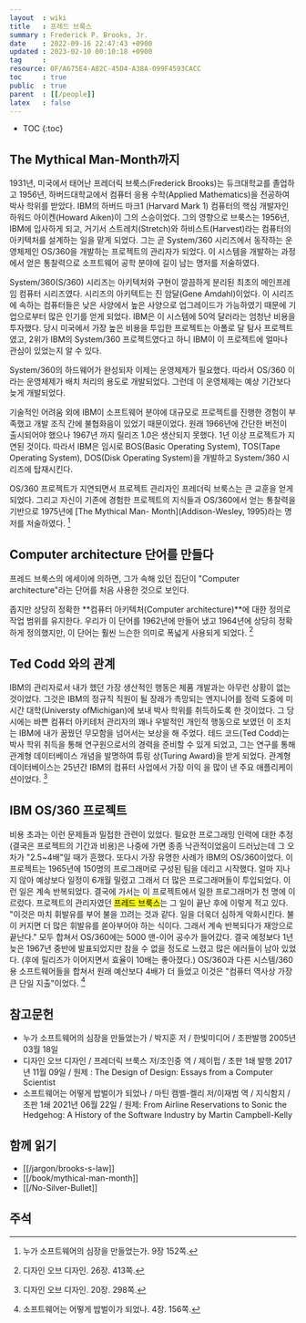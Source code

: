 ```yaml
---
layout  : wiki
title   : 프레드 브룩스
summary : Frederick P. Brooks, Jr.
date    : 2022-09-16 22:47:43 +0900
updated : 2023-02-10 00:10:18 +0900
tag     : 
resource: 0F/A675E4-A82C-45D4-A38A-099F4593CACC
toc     : true
public  : true
parent  : [[/people]]
latex   : false
---
```

* TOC
{:toc}

## The Mythical Man-Month까지

>
1931년, 미국에서 태어난 프레더릭 브룩스(Frederick Brooks)는 듀크대학교를 졸업하고 1956년, 하버드대학교에서 컴퓨터 응용 수학(Applied Mathematics)을 전공하여 박사 학위를 받았다.
IBM의 하버드 마크1 (Harvard Mark 1) 컴퓨터의 핵심 개발자인 하워드 아이켄(Howard Aiken)이 그의 스승이었다.
그의 영향으로 브룩스는 1956년, IBM에 입사하게 되고, 거기서 스트레치(Stretch)와 하비스트(Harvest)라는 컴퓨터의 아키텍처를 설계하는 일을 맡게 되었다.
그는 곧 System/360 시리즈에서 동작하는 운영체제인 OS/360을 개발하는 프로젝트의 관리자가 되었다.
이 시스템을 개발하는 과정에서 얻은 통찰력으로 소프트웨어 공학 분야에 길이 남는 명저를 저술하였다.
>
System/360(S/360) 시리즈는 아키텍처와 구현이 깔끔하게 분리된 최초의 메인프레임 컴퓨터 시리즈였다.
시리즈의 아키텍트는 진 암달(Gene Amdahl)이었다.
이 시리즈에 속하는 컴퓨터들은 낮은 사양에서 높은 사양으로 업그레이드가 가능하였기 때문에 기업으로부터 많은 인기를 얻게 되었다.
IBM은 이 시스템에 50억 달러라는 엄청난 비용을 투자했다.
당시 미국에서 가장 높은 비용을 투입한 프로젝트는 아폴로 달 탐사 프로젝트였고, 2위가 IBM의 System/360 프로젝트였다고 하니 IBM이 이 프로젝트에 얼마나 관심이 있었는지 알 수 있다.
>
System/360의 하드웨어가 완성되자 이제는 운영체제가 필요했다.
따라서 OS/360 이라는 운영체제가 배치 처리의 용도로 개발되었다.
그런데 이 운영체제는 예상 기간보다 늦게 개발되었다.
>
기술적인 어려움 외에 IBM이 소프트웨어 분야에 대규모로 프로젝트를 진행한 경험이 부족했고 개발 조직 간에 불협화음이 있었기 때문이었다.
원래 1966년에 간단한 버전이 출시되어야 했으나 1967년 까지 릴리즈 1.0은 생산되지 못했다.
1년 이상 프로젝트가 지연된 것이다.
따라서 IBM은 임시로 BOS(Basic Operating System), TOS(Tape Operating System), DOS(Disk Operating System)을 개발하고 System/360 시리즈에 탑재시킨다.
>
OS/360 프로젝트가 지연되면서 프로젝트 관리자인 프레더릭 브룩스는 큰 교훈을 얻게 되었다.
그리고 자신이 기존에 경험한 프로젝트의 지식들과 OS/360에서 얻는 통찰력을 기반으로 1975년에 [The Mythical Man- Month](Addison-Wesley, 1995)라는 명저를 저술하였다.
[^heart-152]

## Computer architecture 단어를 만들다

프레드 브룩스의 에세이에 의하면, 그가 속해 있던 집단이 "Computer architecture"라는 단어를 처음 사용한 것으로 보인다.

>
좁지만 상당히 정확한 **컴퓨터 아키텍처(Computer architecture)**에 대한 정의로 작업 범위를 유지한다.
우리가 이 단어를 1962년에 만들어 냈고 1964년에 상당히 정확하게 정의했지만, 이 단어는 훨씬 느슨한 의미로 폭넓게 사용되게 되었다.
[^design-413]


## Ted Codd 와의 관계

>
IBM의 관리자로서 내가 했던 가장 생산적인 행동은 제품 개발과는 아무런 상황이 없는 것이었다.
그것은 IBM의 정규직 직원이 될 장래가 촉망되는 엔지니어를 정력 도중에 미시간 대학(Universty ofMichigan)에 보내 박사 학위를 취득하도록 한 것이었다.
그 당시에는 바쁜 컴퓨터 아키테처 관리자의 꽤나 우발적인 개인적 행동으로 보였던 이 조치는 IBM에 내가 꿈꿨던 무모함을 넘어서는 보상을 해 주었다.
테드 코드(Ted Codd)는 박사 학위 취득을 통해 연구원으로서의 경력을 준비할 수 있게 되었고,
그는 연구를 통해 관계형 데이터베이스 개념을 발명하여 튜링 상(Turing Award)을 받게 되었다.
관계형 데이터베이스는 25년간 IBM의 컴퓨터 사업에서 가장 이익 을 많이 낸 주요 애플리케이션이었다.
[^design-298]

## IBM OS/360 프로젝트

>
비용 초과는 이런 문제들과 밀접한 관련이 있었다.
필요한 프로그래밍 인력에 대한 추정(결국은 프로젝트의 기간과 비용)은 나중에 가면 종종 낙관적이었음이 드러났는데 그 오차가 "2.5~4배"일 때가 흔했다.
또다시 가장 유명한 사례가 IBM의 OS/360이었다.
이 프로젝트는 1965년에 150명의 프로그래머로 구성된 팀을 데리고 시작했다.
얼마 지나지 않아 예상보다 일정이 6개월 밀렸고 그래서 더 많은 프로그래머들이 투입되었다.
이런 일은 계속 반복되었다.
결국에 가서는 이 프로젝트에서 일한 프로그래머가 천 명에 이르렀다.
프로젝트의 관리자였던 <mark>프레드 브룩스</mark>는 그 일이 끝난 후에 이렇게 적고 있다.
"이것은 마치 휘발유를 부어 불을 끄려는 것과 같다. 일을 더욱더 심하게 악화시킨다.
불이 커지면 더 많은 휘발유를 쏟아부어야 하는 식이다. 그래서 계속 반복되다가 재앙으로 끝난다."
모두 합쳐서 OS/360에는 5000 맨-이어 공수가 들어갔다.
결국 예정보다 1년 늦은 1967년 중반에 발표되었지만 참을 수 없을 정도로 느렸고 많은 에러들이 남아 있었다.
(후에 릴리즈가 이어지면서 효율이 10배는 좋아졌다.)
OS/360과 다른 시스템/360용 소프트웨어들을 합쳐서 원래 예산보다 4배가 더 들었고 이것은 "컴퓨터 역사상 가장 큰 단일 지출"이었다.
[^martin-156]

## 참고문헌

- 누가 소프트웨어의 심장을 만들었는가 / 박지훈 저 / 한빛미디어 / 초판발행 2005년 03월 18일
- 디자인 오브 디자인 / 프레더릭 브룩스 저/조인중 역 / 제이펍 / 초판 1쇄 발행 2017년 11월 09일 / 원제 : The Design of Design: Essays from a Computer Scientist
- 소프트웨어는 어떻게 밥벌이가 되었나 / 마틴 캠벨-켈리 저/이재범 역 / 지식함지 / 초판 1쇄 2021년 06월 22일 / 원제: From Airline Reservations to Sonic the Hedgehog: A History of the Software Industry by Martin Campbell-Kelly

## 함께 읽기

- [[/jargon/brooks-s-law]]
- [[/book/mythical-man-month]]
- [[/No-Silver-Bullet]]

## 주석

[^design-298]: 디자인 오브 디자인. 20장. 298쪽.
[^design-413]: 디자인 오브 디자인. 26장. 413쪽.
[^martin-156]: 소프트웨어는 어떻게 밥벌이가 되었나. 4장. 156쪽.
[^heart-152]: 누가 소프트웨어의 심장을 만들었는가. 9장 152쪽.
